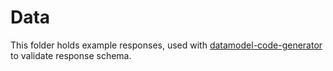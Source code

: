 # Data

This folder holds example responses, used with [datamodel-code-generator](https://github.com/koxudaxi/datamodel-code-generator/) to validate response schema.
